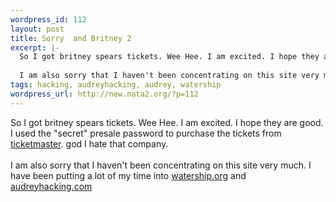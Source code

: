 ```yaml
--- 
wordpress_id: 112
layout: post
title: Sorry  and Britney 2
excerpt: |-
  So I got britney spears tickets. Wee Hee. I am excited. I hope they are good. I used the "secret" presale password to purchase the tickets from ticketmaster. god I hate that company.
  
  I am also sorry that I haven't been concentrating on this site very much. I have been putting a lot of my time into watership.o...
tags: hacking, audreyhacking, audrey, watership
wordpress_url: http://new.nata2.org/?p=112
---
```

So I got britney spears tickets. Wee Hee. I am excited. I hope they are good. I used the "secret" presale password to purchase the tickets from <a href="http://www.ticketmaster.com">ticketmaster</a>. god I hate that company.
<br><br>
I am also sorry that I haven't been concentrating on this site very much. I have been putting a lot of my time into <a href="http://www.watership.org">watership.org</a> and <a href="http://www.audreyhacking.com">audreyhacking.com</a>
